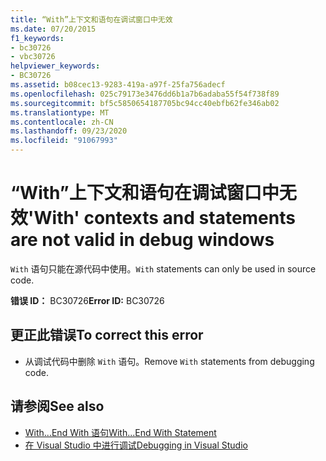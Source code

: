 ```yaml
---
title: “With”上下文和语句在调试窗口中无效
ms.date: 07/20/2015
f1_keywords:
- bc30726
- vbc30726
helpviewer_keywords:
- BC30726
ms.assetid: b08cec13-9283-419a-a97f-25fa756adecf
ms.openlocfilehash: 025c79173e3476dd6b1a7b6adaba55f54f738f89
ms.sourcegitcommit: bf5c5850654187705bc94cc40ebfb62fe346ab02
ms.translationtype: MT
ms.contentlocale: zh-CN
ms.lasthandoff: 09/23/2020
ms.locfileid: "91067993"
---
```

# <a name="with-contexts-and-statements-are-not-valid-in-debug-windows"></a><span data-ttu-id="d0e95-102">“With”上下文和语句在调试窗口中无效</span><span class="sxs-lookup"><span data-stu-id="d0e95-102">'With' contexts and statements are not valid in debug windows</span></span>

<span data-ttu-id="d0e95-103">`With` 语句只能在源代码中使用。</span><span class="sxs-lookup"><span data-stu-id="d0e95-103">`With` statements can only be used in source code.</span></span>  
  
 <span data-ttu-id="d0e95-104">**错误 ID：** BC30726</span><span class="sxs-lookup"><span data-stu-id="d0e95-104">**Error ID:** BC30726</span></span>  
  
## <a name="to-correct-this-error"></a><span data-ttu-id="d0e95-105">更正此错误</span><span class="sxs-lookup"><span data-stu-id="d0e95-105">To correct this error</span></span>  
  
- <span data-ttu-id="d0e95-106">从调试代码中删除 `With` 语句。</span><span class="sxs-lookup"><span data-stu-id="d0e95-106">Remove `With` statements from debugging code.</span></span>  
  
## <a name="see-also"></a><span data-ttu-id="d0e95-107">请参阅</span><span class="sxs-lookup"><span data-stu-id="d0e95-107">See also</span></span>

- [<span data-ttu-id="d0e95-108">With...End With 语句</span><span class="sxs-lookup"><span data-stu-id="d0e95-108">With...End With Statement</span></span>](../language-reference/statements/with-end-with-statement.md)
- [<span data-ttu-id="d0e95-109">在 Visual Studio 中进行调试</span><span class="sxs-lookup"><span data-stu-id="d0e95-109">Debugging in Visual Studio</span></span>](/visualstudio/debugger/debugger-feature-tour)
